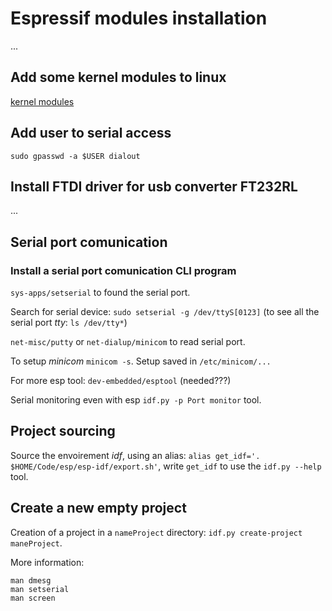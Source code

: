 # Espressif modules installation
...

## Add some kernel modules to linux
[kernel modules](https://wiki.gentoo.org/wiki/Arduino#Arduino_NG_.28FTDI.29)

## Add user to serial access
`sudo gpasswd -a $USER dialout`

## Install FTDI driver for usb converter FT232RL
...

## Serial port comunication
### Install a serial port comunication CLI program
`sys-apps/setserial` to found the serial port.

Search for serial device: `sudo setserial -g /dev/ttyS[0123]` (to see all the serial port *tty*: `ls /dev/tty*`)

`net-misc/putty` or `net-dialup/minicom` to read serial port.

To setup *minicom* `minicom -s`. Setup saved in `/etc/minicom/...`

For more esp tool: `dev-embedded/esptool` (needed???)

Serial monitoring even with esp `idf.py -p Port monitor` tool.

## Project sourcing
Source the envoirement *idf*, using an alias: `alias get_idf='. $HOME/Code/esp/esp-idf/export.sh'`, write `get_idf` to use the `idf.py --help` tool.

## Create a new empty project
Creation of a project in a `nameProject` directory: `idf.py create-project maneProject`.



More information:
``` shell 
man dmesg
man setserial
man screen
```

